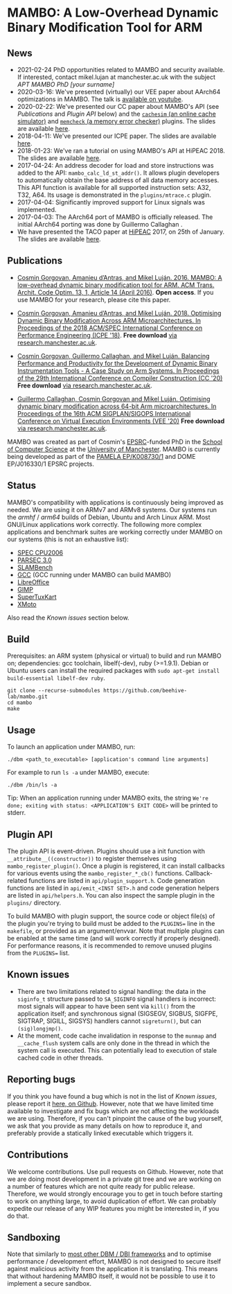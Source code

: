 MAMBO: A Low-Overhead Dynamic Binary Modification Tool for ARM
==============================================================

News
----

* 2021-02-24 PhD opportunities related to MAMBO and security available. If interested, contact mikel.lujan at manchester.ac.uk with the subject *APT MAMBO PhD \[your surname\]*
* 2020-03-16: We've presented (virtually) our VEE paper about AArch64 optimizations in MAMBO. The talk is [available on youtube](https://www.youtube.com/watch?v=3jxLu1zGpV0).
* 2020-02-22: We've presented our CC paper about MAMBO's API (see *Publications* and *Plugin API* below) and the [`cachesim` (an online cache simulator)](/plugins/cachesim) and [`memcheck` (a memory error checker)](/plugins/memcheck) plugins. The slides are available [here](https://github.com/beehive-lab/mambo/releases/download/2/slides_mambo_cc20.pdf).
* 2018-04-11: We've presented our ICPE paper. The slides are available [here](https://github.com/beehive-lab/mambo/releases/download/1/slides_icpe_2018.pdf).
* 2018-01-23: We've ran a tutorial on using MAMBO's API at HiPEAC 2018. The slides are available [here](https://github.com/beehive-lab/mambo/releases/download/1/mambo_tutorial_hipeac_2018.pdf).
* 2017-04-24: An address decoder for load and store instructions was added to the API: `mambo_calc_ld_st_addr()`. It allows plugin developers to automatically obtain the base address of all data memory accesses. This API function is available for all supported instruction sets: A32, T32, A64. Its usage is demonstrated in the `plugins/mtrace.c` plugin.
* 2017-04-04: Significantly improved support for Linux signals was implemented.
* 2017-04-03: The AArch64 port of MAMBO is officially released. The initial AArch64 porting was done by Guillermo Callaghan <guillermocallaghan at hotmail dot com>.
* We have presented the TACO paper at [HiPEAC](https://www.hipeac.net/events/activities/7477/session-9-binary-translation/) 2017, on 25th of January. The slides are available [here](https://github.com/beehive-lab/mambo/releases/download/1/slides_hipeac_2017.pdf).

Publications
------------
* [Cosmin Gorgovan, Amanieu d’Antras, and Mikel Luján. 2016. MAMBO: A low-overhead dynamic binary modification tool for ARM. ACM Trans. Archit. Code Optim. 13, 1, Article 14 (April 2016)](http://dl.acm.org/citation.cfm?id=2896451). **Open access**. If you use MAMBO for your research, please cite this paper.

* [Cosmin Gorgovan, Amanieu d’Antras, and Mikel Luján. 2018. Optimising Dynamic Binary Modification Across ARM Microarchitectures. In Proceedings of the 2018 ACM/SPEC International Conference on Performance Engineering (ICPE '18)](https://dl.acm.org/citation.cfm?id=3184425). **Free download** [via research.manchester.ac.uk](https://www.research.manchester.ac.uk/portal/en/publications/optimising-dynamic-binary-modification-across-arm-microarchitectures(6eedcdc7-d5af-488a-815e-6e4968f96fc5).html).

* [Cosmin Gorgovan, Guillermo Callaghan, and Mikel Luján. Balancing Performance and Productivity for the Development of Dynamic Binary Instrumentation Tools - A Case Study on Arm Systems. In Proceedings of the 29th International Conference on Compiler Construction (CC '20)](https://dl.acm.org/doi/abs/10.1145/3377555.3377895) **Free download** [via research.manchester.ac.uk](https://www.research.manchester.ac.uk/portal/en/publications/balancing-performance-and-productivity-for-the-development-of-dynamic-binary-instrumentation-tools--a-case-study-on-arm-systems(80e57c1b-9e38-4a15-942d-eb240888b12b).html).

* [Guillermo Callaghan, Cosmin  Gorgovan and Mikel Luján. Optimising dynamic binary modification across 64-bit Arm microarchitectures. In Proceedings of the 16th ACM SIGPLAN/SIGOPS International Conference on Virtual Execution Environments (VEE '20)](https://dl.acm.org/doi/abs/10.1145/3381052.3381322) **Free download** [via research.manchester.ac.uk](https://www.research.manchester.ac.uk/portal/en/publications/optimising-dynamic-binary-modification-across-64bit-arm-microarchitectures(f8e4680f-9410-46c0-960a-8d8a932b974d).html).


MAMBO was created as part of Cosmin's [EPSRC](https://www.epsrc.ac.uk)-funded PhD in the [School of Computer Science](http://www.cs.manchester.ac.uk/) at the [University of Manchester](http://www.manchester.ac.uk/). MAMBO is currently being developed as part of the [PAMELA EP/K008730/1](http://apt.cs.manchester.ac.uk/projects/PAMELA/) and DOME EP/J016330/1 EPSRC projects.

Status
------

MAMBO's compatibility with applications is continuously being improved as needed. We are using it on ARMv7 and ARMv8 systems. Our systems run the *armhf* / *arm64* builds of Debian, Ubuntu and Arch Linux ARM. Most GNU/Linux applications work correctly. The following more complex applications and benchmark suites are working correctly under MAMBO on our systems (this is not an exhaustive list):

* [SPEC CPU2006](https://www.spec.org/cpu2006/)
* [PARSEC 3.0](http://parsec.cs.princeton.edu/)
* [SLAMBench](http://apt.cs.manchester.ac.uk/projects/PAMELA/tools/SLAMBench/)
* [GCC](https://gcc.gnu.org/) (GCC running under MAMBO can build MAMBO)
* [LibreOffice](https://www.libreoffice.org/)
* [GIMP](https://www.gimp.org/)
* [SuperTuxKart](http://supertuxkart.sourceforge.net/)
* [XMoto](https://xmoto.tuxfamily.org/)

Also read the *Known issues* section below.


Build
-----

Prerequisites: an ARM system (physical or virtual) to build and run MAMBO on; dependencies: gcc toolchain, libelf(-dev), ruby (>=1.9.1). Debian or Ubuntu users can install the required packages with `sudo apt-get install build-essential libelf-dev ruby`.

    git clone --recurse-submodules https://github.com/beehive-lab/mambo.git
    cd mambo
    make


Usage
-----

To launch an application under MAMBO, run:

    ./dbm <path_to_executable> [application's command line arguments]

For example to run `ls -a` under MAMBO, execute:

    ./dbm /bin/ls -a

Tip: When an application running under MAMBO exits, the string `We're done; exiting with status: <APPLICATION'S EXIT CODE>` will be printed to stderr.


Plugin API
----------

The plugin API is event-driven. Plugins should use a init function with `__attribute__((constructor))` to register themselves using `mambo_register_plugin()`. Once a plugin is registered, it can install callbacks for various events using the `mambo_register_*_cb()` functions. Callback-related functions are listed in `api/plugin_support.h`. Code generation functions are listed in `api/emit_<INST SET>.h` and code generation helpers are listed in `api/helpers.h`. You can also inspect the sample plugin in the `plugins/` directory.

To build MAMBO with plugin support, the source code or object file(s) of the plugin you're trying to build must be added to the `PLUGINS=` line in the `makefile`, or provided as an argument/envvar. Note that multiple plugins can be enabled at the same time (and will work correctly if properly designed). For performance reasons, it is recommended to remove unused plugins from the `PLUGINS=` list.


Known issues
------------

* There are two limitations related to signal handling: the data in the `siginfo_t` structure passed to `SA_SIGINFO` signal handlers is incorrect: most signals will appear to have been sent via `kill()` from the application itself; and synchronous signal (SIGSEGV, SIGBUS, SIGFPE, SIGTRAP, SIGILL, SIGSYS) handlers cannot `sigreturn()`, but can `(sig)longjmp()`.
* At the moment, code cache invalidation in response to the `munmap` and `__cache_flush` system calls are only done in the thread in which the system call is executed. This can potentially lead to execution of stale cached code in other threads.


Reporting bugs
--------------

If you think you have found a bug which is not in the list of *Known issues*, please report it [here, on Github](https://github.com/beehive-lab/mambo/issues). However, note that we have limited time available to investigate and fix bugs which are not affecting the workloads we are using. Therefore, if you can't pinpoint the cause of the bug yourself, we ask that you provide as many details on how to reproduce it, and preferably provide a statically linked executable which triggers it.


Contributions
-------------

We welcome contributions. Use pull requests on Github. However, note that we are doing most development in a private git tree and we are working on a number of features which are not quite ready for public release. Therefore, we would strongly encourage you to get in touch before starting to work on anything large, to avoid duplication of effort. We can probably expedite our release of any WIP features you might be interested in, if you do that.


Sandboxing
----------

Note that similarly to [most other DBM / DBI frameworks](https://github.com/lgeek/dynamorio_pin_escape) and to optimise performance / development effort, MAMBO is not designed to secure itself against malicious activity from the application it is translating. This means that without hardening MAMBO itself, it would not be possible to use it to implement a secure sandbox.
